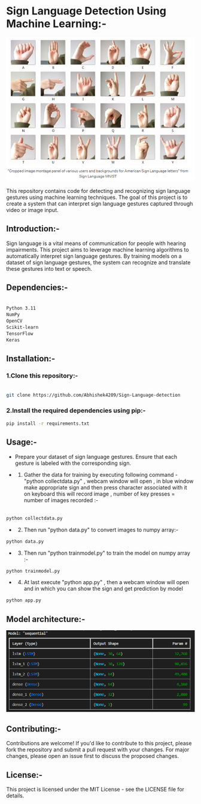 # Sign Language Detection Using Machine Learning:-
![plate](./signlanguage.png)


This repository contains code for detecting and recognizing sign language gestures using machine learning techniques. The goal of this project is to create a system that can interpret sign language gestures captured through video or image input.


## Introduction:-

Sign language is a vital means of communication for people with hearing impairments. This project aims to leverage machine learning algorithms to automatically interpret sign language gestures. By training models on a dataset of sign language gestures, the system can recognize and translate these gestures into text or speech.


## Dependencies:-

```bash

Python 3.11
NumPy
OpenCV
Scikit-learn
TensorFlow
Keras

```

## Installation:-

### 1.Clone this repository:-


```bash

git clone https://github.com/Abhishek4209/Sign-Language-detection

```
### 2.Install the required dependencies using pip:-

```bash
pip install -r requirements.txt

```


## Usage:-

* Prepare your dataset of sign language gestures. Ensure that each gesture is labeled with the corresponding sign.

* 1) Gather the data for training by executing following command - "python collectdata.py" , webcam window will open , in blue window make appropriate sign and then press character associated with it on keyboard 
this will record image , number of key presses = number of images recorded :-

```bash

python collectdata.py

```

* 2) Then run "python data.py" to convert images to numpy array:-

```bash
python data.py
```

* 3) Then run "python trainmodel.py" to train the model on numpy array :-

```bash
python trainmodel.py
```

* 4) At last execute "python app.py" , then a webcam window will open and in which you can show the sign and get prediction by model

```bash
python app.py
```

## Model architecture:-

![plate](./model.png)



## Contributing:-

Contributions are welcome! If you'd like to contribute to this project, please fork the repository and submit a pull request with your changes. For major changes, please open an issue first to discuss the proposed changes.


## License:-

This project is licensed under the MIT License - see the LICENSE file for details.